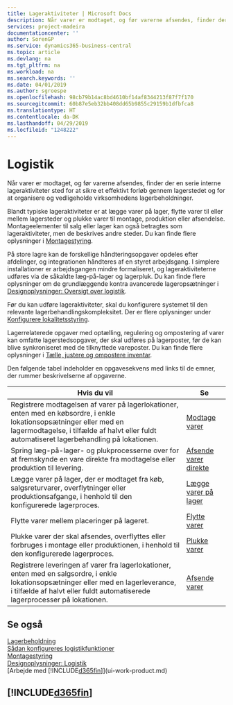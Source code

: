 ```yaml
---
title: Lageraktiviteter | Microsoft Docs
description: Når varer er modtaget, og før varerne afsendes, finder der en serie interne lageraktiviteter sted for at sikre et effektivt forløb gennem lagerstedet og for at organisere og vedligeholde virksomhedens lagerbeholdninger.
services: project-madeira
documentationcenter: ''
author: SorenGP
ms.service: dynamics365-business-central
ms.topic: article
ms.devlang: na
ms.tgt_pltfrm: na
ms.workload: na
ms.search.keywords: ''
ms.date: 04/01/2019
ms.author: sgroespe
ms.openlocfilehash: 98cb79b14ac8bd4610bf14af8344213f87f7f170
ms.sourcegitcommit: 60b87e5eb32bb408dd65b9855c29159b1dfbfca8
ms.translationtype: HT
ms.contentlocale: da-DK
ms.lasthandoff: 04/29/2019
ms.locfileid: "1248222"
---
```

# <a name="warehouse-management"></a>Logistik
Når varer er modtaget, og før varerne afsendes, finder der en serie interne lageraktiviteter sted for at sikre et effektivt forløb gennem lagerstedet og for at organisere og vedligeholde virksomhedens lagerbeholdninger.

Blandt typiske lageraktiviteter er at lægge varer på lager, flytte varer til eller mellem lagersteder og plukke varer til montage, produktion eller afsendelse. Montageelementer til salg eller lager kan også betragtes som lageraktiviteter, men de beskrives andre steder. Du kan finde flere oplysninger i [Montagestyring](assembly-assemble-items.md).  

På store lagre kan de forskellige håndteringsopgaver opdeles efter afdelinger, og integrationen håndteres af en styret arbejdsgang. I simplere installationer er arbejdsgangen mindre formaliseret, og lageraktiviteterne udføres via de såkaldte læg-på-lager og lagerpluk. Du kan finde flere oplysninger om de grundlæggende kontra avancerede lageropsætninger i [Designoplysninger: Oversigt over logistik](design-details-warehouse-overview.md).

Før du kan udføre lageraktiviteter, skal du konfigurere systemet til den relevante lagerbehandlingskompleksitet. Der er flere oplysninger under [Konfigurere lokalitetsstyring](warehouse-setup-warehouse.md).

Lagerrelaterede opgaver med optælling, regulering og ompostering af varer kan omfatte lagerstedsopgaver, der skal udføres på lagerposter, før de kan blive synkroniseret med de tilknyttede vareposter. Du kan finde flere oplysninger i [Tælle, justere og ompostere inventar](inventory-how-count-adjust-reclassify.md).

 Den følgende tabel indeholder en opgavesekvens med links til de emner, der rummer beskrivelserne af opgaverne.   

|**Hvis du vil**|**Se**|  
|------------|-------------|  
|Registrere modtagelsen af varer på lagerlokationer, enten med en købsordre, i enkle lokationsopsætninger eller med en lagermodtagelse, i tilfælde af halvt eller fuldt automatiseret lagerbehandling på lokationen.|[Modtage varer](warehouse-how-receive-items.md)|
|Spring læg-på-lager- og plukprocesserne over for at fremskynde en vare direkte fra modtagelse eller produktion til levering.|[Afsende varer direkte](warehouse-how-to-cross-dock-items.md)|    
|Lægge varer på lager, der er modtaget fra køb, salgsreturvarer, overflytninger eller produktionsafgange, i henhold til den konfigurerede lagerproces.|[Lægge varer på lager](warehouse-put-away-items.md)|
|Flytte varer mellem placeringer på lageret.|[Flytte varer](warehouse-move-items.md)|
|Plukke varer der skal afsendes, overflyttes eller forbruges i montage eller produktionen, i henhold til den konfigurerede lagerproces.|[Plukke varer](warehouse-pick-items.md)|
|Registrere leveringen af varer fra lagerlokationer, enten med en salgsordre, i enkle lokationsopsætninger eller med en lagerleverance, i tilfælde af halvt eller fuldt automatiserede lagerprocesser på lokationen.|[Afsende varer](warehouse-how-ship-items.md)|  

## <a name="see-also"></a>Se også  
[Lagerbeholdning](inventory-manage-inventory.md)  
[Sådan konfigureres logistikfunktioner](warehouse-setup-warehouse.md)     
[Montagestyring](assembly-assemble-items.md)    
[Designoplysninger: Logistik](design-details-warehouse-management.md)  
[Arbejde med [!INCLUDE[d365fin](includes/d365fin_md.md)]](ui-work-product.md)  

## [!INCLUDE[d365fin](includes/free_trial_md.md)]  
